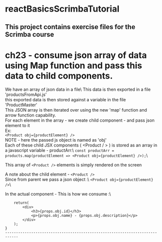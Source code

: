 # reactBasicsScrimbaTutorial
This project contains exercise files for the Scrimba course
----------------------------------------------------------------------------
# ch23 - consume json array of data using Map function and pass this data to child components.
We have an array of json data in a file\ 
This data is then exported in a file 'productsFromApi.js'\
this exported data is then stored against a variable in the file 'ProductMaster'\
This JSON array is then iterated over using the new 'map' function and arrow function capability.\
For each element in the array - we create child component - <Product /> and pass json element to it\
Ex:\
```<Product obj={productElement} />```\
NOTE - here the passed js object is named as 'obj'\
Each of these child JSX components ( <Product / > ) is stored as an array in a javascript variable - productArr:\\
```const productArr = products.map(productElement => <Product obj={productElement} />);```\\

This array of ```<Product />``` elements is simply rendered on the screen

A note about the child element - ```<Product />```\
Since from parent we pass a json object :\\
```<Product obj={productElement} />```\\

In the actual component - This is how we consume :\\
```function Product(props){
    return(
        <div>
            <h3>{props.obj.id}</h3>
            <p>{props.obj.name} - {props.obj.description}</p>
        </div>
    );
}
----------------------------------------------------------------------------